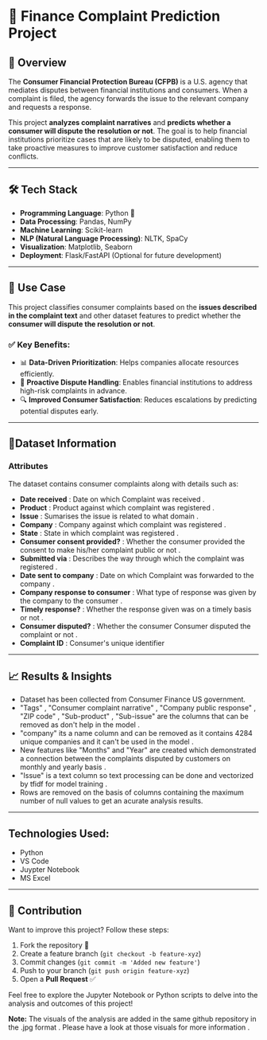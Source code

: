 # 📌 Finance Complaint Prediction Project

## 📖 Overview
The **Consumer Financial Protection Bureau (CFPB)** is a U.S. agency that mediates disputes between financial institutions and consumers. When a complaint is filed, the agency forwards the issue to the relevant company and requests a response.

This project **analyzes complaint narratives** and **predicts whether a consumer will dispute the resolution or not**. The goal is to help financial institutions prioritize cases that are likely to be disputed, enabling them to take proactive measures to improve customer satisfaction and reduce conflicts.

---

## 🛠️ Tech Stack
- **Programming Language**: Python 🐍
- **Data Processing**: Pandas, NumPy 
- **Machine Learning**: Scikit-learn
- **NLP (Natural Language Processing)**: NLTK, SpaCy
- **Visualization**: Matplotlib, Seaborn
- **Deployment**: Flask/FastAPI (Optional for future development)

---

## 🎯 Use Case
This project classifies consumer complaints based on the **issues described in the complaint text** and other dataset features to predict whether the **consumer will dispute the resolution or not**.

### ✅ **Key Benefits**:
- 📊 **Data-Driven Prioritization**: Helps companies allocate resources efficiently.
- 🎯 **Proactive Dispute Handling**: Enables financial institutions to address high-risk complaints in advance.
- 🔍 **Improved Consumer Satisfaction**: Reduces escalations by predicting potential disputes early.

---

## 📂Dataset Information
### Attributes
The dataset contains consumer complaints along with details such as:
- **Date received** : Date on which Complaint was received .
- **Product** : Product against which complaint was registered .
- **Issue** :  Sumarises the issue is related to what domain . 
- **Company** : Company against which complaint was registered .
- **State** : State in which complaint was registered .
- **Consumer consent provided?** : Whether the consumer provided the consent to make his/her complaint public or not .
- **Submitted via** : Describes the way through which the complaint was registered  .
- **Date sent to company** : Date on which Complaint was forwarded to the company .
- **Company response to consumer** : What type of response was given by the company to the consumer .
- **Timely response?** :  Whether the response given was on a timely basis or  not .
- **Consumer disputed?** :  Whether the consumer Consumer disputed the complaint or not .
-  **Complaint ID**  : Consumer's unique identifier

---

## 📈 Results & Insights
- Dataset has been collected from Consumer Finance US government.
- "Tags" , "Consumer complaint narrative" , "Company public response" , "ZIP code" , "Sub-product" , "Sub-issue"  are the columns that can be removed as don't help
   in the model . 
- "company" its a name column and can be removed as it contains 4284 unique companies and it can't be used in the model . 
- New features like "Months" and "Year" are created which demonstrated a connection between the complaints disputed by customers on monthly and yearly basis . 
- "Issue" is a text column so text processing can be done and vectorized by tfidf for model training . 
- Rows are removed on the basis of columns containing the maximum number of null values to get an acurate analysis results.


---


## Technologies Used: 
- Python
- VS Code
- Juypter Notebook
- MS Excel

---
  
## 🤝 Contribution
Want to improve this project? Follow these steps:
1. Fork the repository 📌
2. Create a feature branch (`git checkout -b feature-xyz`)
3. Commit changes (`git commit -m 'Added new feature'`)
4. Push to your branch (`git push origin feature-xyz`)
5. Open a **Pull Request** ✅



Feel free to explore the Jupyter Notebook or Python scripts to delve into the analysis and outcomes of this project!

**Note:**  The visuals of the analysis are added in the same github repository in the .jpg format . Please have a look at those visuals for more information .






